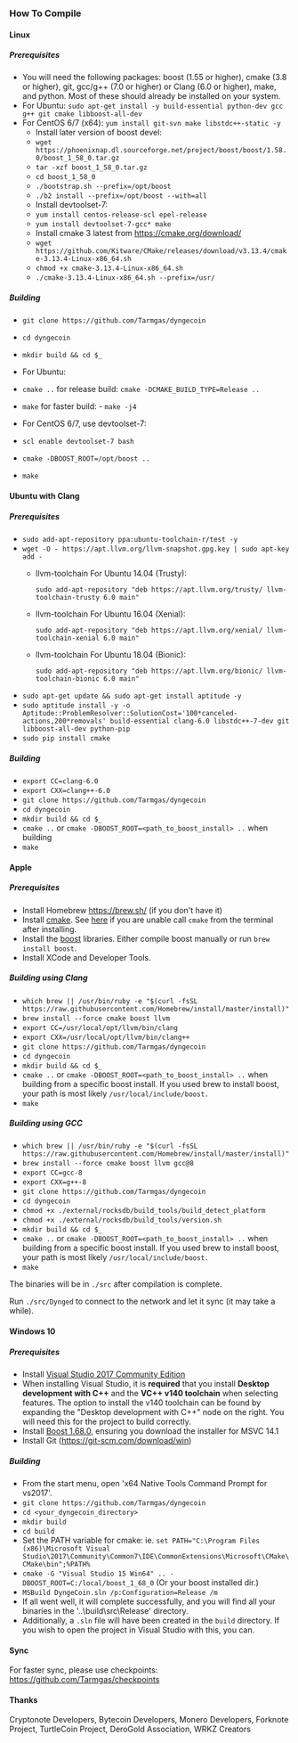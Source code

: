 ### How To Compile
#### Linux

##### Prerequisites

- You will need the following packages: boost (1.55 or higher), cmake (3.8 or higher), git, gcc/g++ (7.0 or higher) or Clang (6.0 or higher), make, and python. Most of these should already be installed on your system.
- For Ubuntu: `sudo apt-get install -y build-essential python-dev gcc g++ git cmake libboost-all-dev`
- For CentOS 6/7 (x64): `yum install git-svn make libstdc++-static -y`
  - Install later version of boost devel:
  - `wget https://phoenixnap.dl.sourceforge.net/project/boost/boost/1.58.0/boost_1_58_0.tar.gz`
  - `tar -xzf boost_1_58_0.tar.gz`
  - `cd boost_1_58_0`
  - `./bootstrap.sh --prefix=/opt/boost`
  - `./b2 install --prefix=/opt/boost --with=all`
  - Install devtoolset-7:
  - `yum install centos-release-scl epel-release`
  - `yum install devtoolset-7-gcc* make`
  - Install cmake 3 latest from https://cmake.org/download/
  - `wget https://github.com/Kitware/CMake/releases/download/v3.13.4/cmake-3.13.4-Linux-x86_64.sh`
  - `chmod +x cmake-3.13.4-Linux-x86_64.sh`
  - `./cmake-3.13.4-Linux-x86_64.sh --prefix=/usr/`

##### Building

- `git clone https://github.com/Tarmgas/dyngecoin`
- `cd dyngecoin`
- `mkdir build && cd $_`
- For Ubuntu:
- `cmake ..`             for release build: `cmake -DCMAKE_BUILD_TYPE=Release ..`

- `make`                 for faster build: - `make -j4`
- For CentOS 6/7, use devtoolset-7:
- `scl enable devtoolset-7 bash`
- `cmake -DBOOST_ROOT=/opt/boost ..`
- `make`


#### Ubuntu with Clang

##### Prerequisites
- `sudo add-apt-repository ppa:ubuntu-toolchain-r/test -y`
- `wget -O - https://apt.llvm.org/llvm-snapshot.gpg.key | sudo apt-key add -`
  - llvm-toolchain For Ubuntu 14.04 (Trusty):
  
    `sudo add-apt-repository "deb https://apt.llvm.org/trusty/ llvm-toolchain-trusty 6.0 main"`
  - llvm-toolchain For Ubuntu 16.04 (Xenial):
  
    `sudo add-apt-repository "deb https://apt.llvm.org/xenial/ llvm-toolchain-xenial 6.0 main"`
  - llvm-toolchain For Ubuntu 18.04 (Bionic):
  
    `sudo add-apt-repository "deb https://apt.llvm.org/bionic/ llvm-toolchain-bionic 6.0 main"`
- `sudo apt-get update && sudo apt-get install aptitude -y`
- `sudo aptitude install -y -o Aptitude::ProblemResolver::SolutionCost='100*canceled-actions,200*removals' build-essential clang-6.0 libstdc++-7-dev git libboost-all-dev python-pip`
- `sudo pip install cmake`


##### Building
- `export CC=clang-6.0`
- `export CXX=clang++-6.0`
- `git clone https://github.com/Tarmgas/dyngecoin`
- `cd dyngecoin`
- `mkdir build && cd $_`
- `cmake ..` or `cmake -DBOOST_ROOT=<path_to_boost_install> ..` when building
- `make`

#### Apple

##### Prerequisites

- Install Homebrew https://brew.sh/ (if you don't have it)
- Install [cmake](https://cmake.org/). See [here](https://stackoverflow.com/questions/23849962/cmake-installer-for-mac-fails-to-create-usr-bin-symlinks) if you are unable call `cmake` from the terminal after installing.
- Install the [boost](http://www.boost.org/) libraries. Either compile boost manually or run `brew install boost`.
- Install XCode and Developer Tools.

##### Building using Clang

- `which brew || /usr/bin/ruby -e "$(curl -fsSL https://raw.githubusercontent.com/Homebrew/install/master/install)"`
- `brew install --force cmake boost llvm`
- `export CC=/usr/local/opt/llvm/bin/clang`
- `export CXX=/usr/local/opt/llvm/bin/clang++`
- `git clone https://github.com/Tarmgas/dyngecoin`
- `cd dyngecoin`
- `mkdir build && cd $_`
- `cmake ..` or `cmake -DBOOST_ROOT=<path_to_boost_install> ..` when building
  from a specific boost install. If you used brew to install boost, your path is most likely `/usr/local/include/boost.`
- `make`

##### Building using GCC

- `which brew || /usr/bin/ruby -e "$(curl -fsSL https://raw.githubusercontent.com/Homebrew/install/master/install)"`
- `brew install --force cmake boost llvm gcc@8`
- `export CC=gcc-8`
- `export CXX=g++-8`
- `git clone https://github.com/Tarmgas/dyngecoin`
- `cd dyngecoin`
- `chmod +x ./external/rocksdb/build_tools/build_detect_platform`
- `chmod +x ./external/rocksdb/build_tools/version.sh`
- `mkdir build && cd $_`
- `cmake ..` or `cmake -DBOOST_ROOT=<path_to_boost_install> ..` when building
  from a specific boost install. If you used brew to install boost, your path is most likely `/usr/local/include/boost.`
- `make`

The binaries will be in `./src` after compilation is complete.

Run `./src/Dynged` to connect to the network and let it sync (it may take a while).

#### Windows 10

##### Prerequisites
- Install [Visual Studio 2017 Community Edition](https://www.visualstudio.com/thank-you-downloading-visual-studio/?sku=Community&rel=15&page=inlineinstall)
- When installing Visual Studio, it is **required** that you install **Desktop development with C++** and the **VC++ v140 toolchain** when selecting features. The option to install the v140 toolchain can be found by expanding the "Desktop development with C++" node on the right. You will need this for the project to build correctly.
- Install [Boost 1.68.0](https://sourceforge.net/projects/boost/files/boost-binaries/1.68.0/), ensuring you download the installer for MSVC 14.1
- Install Git (https://git-scm.com/download/win)

##### Building

- From the start menu, open 'x64 Native Tools Command Prompt for vs2017'.
- `git clone https://github.com/Tarmgas/dyngecoin`
- `cd <your_dyngecoin_directory>`
- `mkdir build`
- `cd build`
- Set the PATH variable for cmake: ie. `set PATH="C:\Program Files (x86)\Microsoft Visual Studio\2017\Community\Common7\IDE\CommonExtensions\Microsoft\CMake\CMake\bin";%PATH%`
- `cmake -G "Visual Studio 15 Win64" .. -DBOOST_ROOT=C:/local/boost_1_68_0` (Or your boost installed dir.)
- `MSBuild DyngeCoin.sln /p:Configuration=Release /m`
- If all went well, it will complete successfully, and you will find all your binaries in the '..\build\src\Release' directory.
- Additionally, a `.sln` file will have been created in the `build` directory. If you wish to open the project in Visual Studio with this, you can.

#### Sync
For faster sync, please use checkpoints: https://github.com/Tarmgas/checkpoints

#### Thanks
Cryptonote Developers, Bytecoin Developers, Monero Developers, Forknote Project, TurtleCoin Project, DeroGold Association, WRKZ Creators
